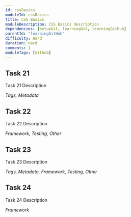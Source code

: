 ```yaml
---
id: cssBasics
moduleId: cssBasics
title: CSS Basics
moduleDescription: CSS Basics description
dependencies: [setupGit, learningGit, learningGithub]
parentId: "learningGitHub"
difficulty: Hard
duration: Hard
comments: 1
moduleTags: [Github]
---
```


## Task 21

Task 21 Description

*Tags, Metadata*

## Task 22

Task 22 Description

*Framework, Testing, Other*

## Task 23

Task 23 Description

*Tags, Metadata, Framework, Testing, Other*

## Task 24

Task 24 Description

*Framework*
